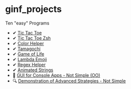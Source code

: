 # ginf_projects
Ten "easy" Programs

- ✔ [Tic Tac Toe](https://github.com/IxI-Enki/ginf_projects/tree/main/tic_tac_toe)  
- ✔ [Tic Tac Toe Zsh](https://github.com/IxI-Enki/ginf_projects/tree/main/tic_tac_toe_zsh)  
- ✔ [Color Helper](https://github.com/IxI-Enki/ginf_projects/tree/main/color_helper)  
- ✔ [Tamagochi](https://github.com/IxI-Enki/ginf_projects/tree/main/tamagochi)  
- ✔ [Game of Life](https://github.com/IxI-Enki/ginf_projects/tree/main/game_of_life)  
- ✔ [Lambda Emoji](https://github.com/IxI-Enki/ginf_projects/tree/main/lambda_emoji)  
- ✔ [Regex Helper](https://github.com/IxI-Enki/ginf_projects/tree/main/regex_helper)  
- ✔ [Animated Strings](https://github.com/IxI-Enki/ginf_projects/tree/main/animated_strings)  
- 🔎 [GUI for Console Apps - Not Simple (OO)](https://github.com/IxI-Enki/xConsole)  
- 🔍 [Demonstration of Advanced Strategies - Not Simple](https://github.com/IxI-Enki/ginf_projects/tree/main/window_manipulation)  
